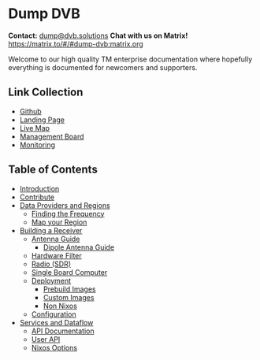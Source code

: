 # Dump DVB

**Contact:** <dump@dvb.solutions> **Chat with us on Matrix!** <https://matrix.to/#/#dump-dvb:matrix.org>

Welcome to our high quality TM enterprise documentation where 
hopefully everything is documented for newcomers and supporters.

## Link Collection

- [Github](https://github.com/dump-dvb)
- [Landing Page](https://dvb.solutions)
- [Live Map](https://map.dvb.solutions)
- [Management Board](https://click.dvb.solutions)
- [Monitoring](https://monitoring.dvb.solutions)

## Table of Contents

- [Introduction](./chapter_1_introduction.md)
- [Contribute](./chapter_2_contribute.md)
- [Data Providers and Regions](./chapter_3_data_providers.md)
    - [Finding the Frequency](./chapter_3_1_finding_frequencies.md)
    - [Map your Region](./chapter_3_2_map_region.md)
- [Building a Receiver](./chaper_4_building_a_receiver.md)
  - [Antenna Guide](./chapter_4_1_antenna_guide.md)
	  - [Dipole Antenna Guide](./chapter_4_1_1_dipole_antenna.md)
  - [Hardware Filter](./chapter_4_2_hardware_filter.md)
  - [Radio (SDR)](./chapter_4_3_radio.md)
  - [Single Board Computer](./chapter_4_4_computer.md)
  - [Deployment](./chapter_4_5_deployment.md)
    - [Prebuild Images](./chapter_4_5_1_prebuild_images.md)
    - [Custom Images](./chapter_4_5_2_custom_images.md)
    - [Non Nixos](./chapter_4_5_3_non_nixos.md)
  - [Configuration](./chapter_4_6_configuration.md)
- [Services and Dataflow](./chapter_5_services.md)
  - [API Documentation](./chapter_5_1_api.md)
  - [User API](./chapter_5_2_user_api.md)
  - [Nixos Options](./chapter_5_3_nixos_options.md)

